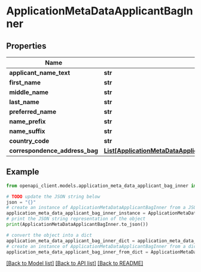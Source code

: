 # ApplicationMetaDataApplicantBagInner


## Properties

Name | Type | Description | Notes
------------ | ------------- | ------------- | -------------
**applicant_name_text** | **str** |  | [optional] 
**first_name** | **str** |  | [optional] 
**middle_name** | **str** |  | [optional] 
**last_name** | **str** |  | [optional] 
**preferred_name** | **str** |  | [optional] 
**name_prefix** | **str** |  | [optional] 
**name_suffix** | **str** |  | [optional] 
**country_code** | **str** |  | [optional] 
**correspondence_address_bag** | [**List[ApplicationMetaDataApplicantBagInnerCorrespondenceAddressBagInner]**](ApplicationMetaDataApplicantBagInnerCorrespondenceAddressBagInner.md) |  | [optional] 

## Example

```python
from openapi_client.models.application_meta_data_applicant_bag_inner import ApplicationMetaDataApplicantBagInner

# TODO update the JSON string below
json = "{}"
# create an instance of ApplicationMetaDataApplicantBagInner from a JSON string
application_meta_data_applicant_bag_inner_instance = ApplicationMetaDataApplicantBagInner.from_json(json)
# print the JSON string representation of the object
print(ApplicationMetaDataApplicantBagInner.to_json())

# convert the object into a dict
application_meta_data_applicant_bag_inner_dict = application_meta_data_applicant_bag_inner_instance.to_dict()
# create an instance of ApplicationMetaDataApplicantBagInner from a dict
application_meta_data_applicant_bag_inner_from_dict = ApplicationMetaDataApplicantBagInner.from_dict(application_meta_data_applicant_bag_inner_dict)
```
[[Back to Model list]](../README.md#documentation-for-models) [[Back to API list]](../README.md#documentation-for-api-endpoints) [[Back to README]](../README.md)



